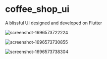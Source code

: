 # coffee_shop_ui

A blissful UI designed and developed on Flutter

![screenshot-1696573722224](https://github.com/rohitdhepe7/coffee_shop_ui/assets/9529428/b8cd9eda-9667-4d2a-90f8-77089b2a02be)

![screenshot-1696573730855](https://github.com/rohitdhepe7/coffee_shop_ui/assets/9529428/242ade3b-329a-4a86-9520-f7acdfc48ce1)

![screenshot-1696573738304](https://github.com/rohitdhepe7/coffee_shop_ui/assets/9529428/095202a3-8b56-412c-984c-32d86a63f190)
